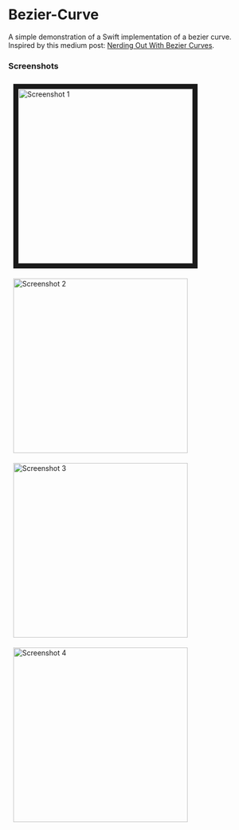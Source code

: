 # Bezier-Curve
A simple demonstration of a Swift implementation of a bezier curve. Inspired by this medium post: [Nerding Out With Bezier Curves](https://medium.com/@nashvail/nerding-out-with-bezier-curves-6e3c0bc48e2f#.ipll91xv4).

### Screenshots
<a href="http://imgur.com/eKbtfmU.png">
    <img src="http://imgur.com/eKbtfmU.png" width="350" style="margin: 10px;" border="10" alt="Screenshot 1">
</a>
<a href="http://imgur.com/xplX2II.png">
    <img src="http://imgur.com/xplX2II.png" width="350" style="margin: 10px;" alt="Screenshot 2">
</a>
<a href="http://imgur.com/5GLkdrD.png">
    <img src="http://imgur.com/5GLkdrD.png" width="350" style="margin: 10px;" alt="Screenshot 3">
</a>
<a href="http://imgur.com/8GVcLB5.png">
    <img src="http://imgur.com/8GVcLB5.png" width="350" style="margin: 10px;" alt="Screenshot 4">
</a>
